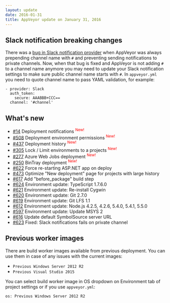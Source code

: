 ```yaml
---
layout: update
date: 2016-01-31
title: AppVeyor update on January 31, 2016
---
```


## Slack notification breaking changes

There was a [bug in Slack notification provider](https://github.com/appveyor/ci/issues/623) when AppVeyor was always prepending channel name with `#`
and preventing sending notifications to private channels. Now, when that bug is fixed and AppVeyor is not adding `#` to a channel name anymore you
may need to update your Slack notification settings to make sure public channel name starts with `#`. In `appveyor.yml` you need to quote channel name
to pass YAML validation, for example:

    - provider: Slack
      auth_token:
        secure: AAABBB+CCC==
      channel: '#channel' 

## What's new

* [#14](https://github.com/appveyor/ci/issues/14) Deployment notifications <sup style="color:red">New!</sup>
* [#508](https://github.com/appveyor/ci/issues/508) Deployment environment permissions <sup style="color:red">New!</sup>
* [#437](https://github.com/appveyor/ci/issues/437) Deployment history <sup style="color:red">New!</sup>
* [#305](https://github.com/appveyor/ci/issues/305) Lock / Limit environments to a projects <sup style="color:red">New!</sup>
* [#277](https://github.com/appveyor/ci/issues/277) Azure Web Jobs deployment <sup style="color:red">New!</sup>
* [#250](https://github.com/appveyor/ci/issues/250) BinTray deployment <sup style="color:red">New!</sup>
* [#622](https://github.com/appveyor/ci/issues/622) Force re-starting ASP.NET app on deploy
* [#473](https://github.com/appveyor/ci/issues/473) Optimize "New deployment" page for projects with large history
* [#617](https://github.com/appveyor/ci/issues/617) Add "before_package" build step
* [#624](https://github.com/appveyor/ci/issues/624) Environment update: TypeScript 1.7.6.0
* [#621](https://github.com/appveyor/ci/issues/621) Environment update: Re-install Cygwin
* [#620](https://github.com/appveyor/ci/issues/620) Environment update: Git 2.7.0
* [#619](https://github.com/appveyor/ci/issues/619) Environment update: Git LFS 1.1
* [#612](https://github.com/appveyor/ci/issues/612) Environment update: Node.js 4.2.5, 4.2.6, 5.4.0, 5.4.1, 5.5.0
* [#597](https://github.com/appveyor/ci/issues/597) Environment update: Update MSYS 2
* [#616](https://github.com/appveyor/ci/issues/616) Update default SymbolSource server URL
* [#623](https://github.com/appveyor/ci/issues/623) Fixed: Slack notifications fails on private channel


## Previous worker images

There are build worker images available from previous deployment. You can use them in case of any issues with the current images:

- `Previous Windows Server 2012 R2`
- `Previous Visual Studio 2015`

You can select build worker image in OS dropdown on Environment tab of project settings or if you use `appveyor.yml`:

    os: Previous Windows Server 2012 R2
